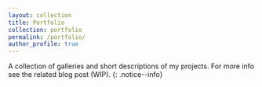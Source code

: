 ```yaml
---
layout: collection
title: Portfolio
collection: portfolio
permalink: /portfolio/
author_profile: true
---
```

A collection of galleries and short descriptions of my projects. For more info see the related blog post (WIP). 
 {: .notice--info}

 
